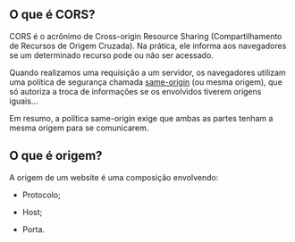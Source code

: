 
## O que é CORS?

CORS é o acrônimo de Cross-origin Resource Sharing (Compartilhamento de Recursos de Origem Cruzada). Na prática, ele informa aos navegadores se um determinado recurso pode ou não ser acessado.

  

Quando realizamos uma requisição a um servidor, os navegadores utilizam uma política de segurança chamada [same-origin](https://developer.mozilla.org/en-US/docs/Web/Security/Same-origin_policy) (ou mesma origem), que só autoriza a troca de informações se os envolvidos tiverem origens iguais…

Em resumo, a política same-origin exige que ambas as partes tenham a mesma origem para se comunicarem.

## O que é origem?

A origem de um website é uma composição envolvendo:

-   Protocolo;
    
-   Host;
    
-   Porta.